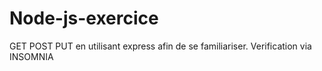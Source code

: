 # Node-js-exercice
GET POST PUT en utilisant express afin de se familiariser. Verification via INSOMNIA 
